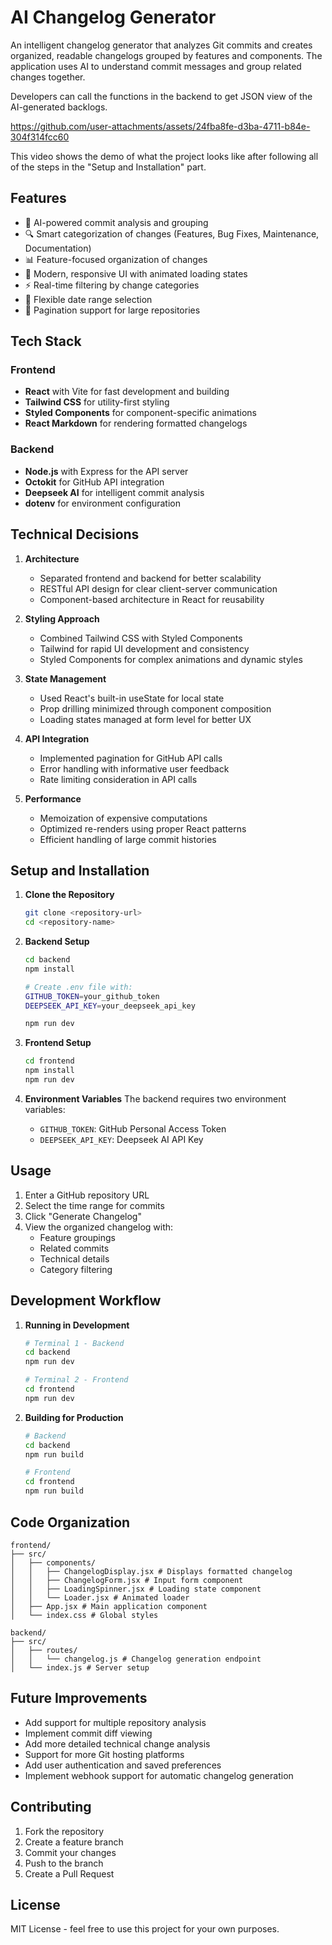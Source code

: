 # AI Changelog Generator

An intelligent changelog generator that analyzes Git commits and creates organized, readable changelogs grouped by features and components. The application uses AI to understand commit messages and group related changes together.

Developers can call the functions in the backend to get JSON view of the AI-generated backlogs. 

https://github.com/user-attachments/assets/24fba8fe-d3ba-4711-b84e-304f314fcc60

This video shows the demo of what the project looks like after following all of the steps in the "Setup and Installation" part.

## Features

- 🤖 AI-powered commit analysis and grouping
- 🔍 Smart categorization of changes (Features, Bug Fixes, Maintenance, Documentation)
- 📊 Feature-focused organization of changes
- 🎨 Modern, responsive UI with animated loading states
- ⚡ Real-time filtering by change categories
- 📅 Flexible date range selection
- 🔄 Pagination support for large repositories

## Tech Stack

### Frontend
- **React** with Vite for fast development and building
- **Tailwind CSS** for utility-first styling
- **Styled Components** for component-specific animations
- **React Markdown** for rendering formatted changelogs

### Backend
- **Node.js** with Express for the API server
- **Octokit** for GitHub API integration
- **Deepseek AI** for intelligent commit analysis
- **dotenv** for environment configuration

## Technical Decisions

1. **Architecture**
   - Separated frontend and backend for better scalability
   - RESTful API design for clear client-server communication
   - Component-based architecture in React for reusability

2. **Styling Approach**
   - Combined Tailwind CSS with Styled Components
   - Tailwind for rapid UI development and consistency
   - Styled Components for complex animations and dynamic styles

3. **State Management**
   - Used React's built-in useState for local state
   - Prop drilling minimized through component composition
   - Loading states managed at form level for better UX

4. **API Integration**
   - Implemented pagination for GitHub API calls
   - Error handling with informative user feedback
   - Rate limiting consideration in API calls

5. **Performance**
   - Memoization of expensive computations
   - Optimized re-renders using proper React patterns
   - Efficient handling of large commit histories

## Setup and Installation

1. **Clone the Repository**
   ```bash
   git clone <repository-url>
   cd <repository-name>
   ```

2. **Backend Setup**
   ```bash
   cd backend
   npm install
   
   # Create .env file with:
   GITHUB_TOKEN=your_github_token
   DEEPSEEK_API_KEY=your_deepseek_api_key
   
   npm run dev
   ```

3. **Frontend Setup**
   ```bash
   cd frontend
   npm install
   npm run dev
   ```

4. **Environment Variables**
   The backend requires two environment variables:
   - `GITHUB_TOKEN`: GitHub Personal Access Token
   - `DEEPSEEK_API_KEY`: Deepseek AI API Key

## Usage

1. Enter a GitHub repository URL
2. Select the time range for commits
3. Click "Generate Changelog"
4. View the organized changelog with:
   - Feature groupings
   - Related commits
   - Technical details
   - Category filtering

## Development Workflow

1. **Running in Development**
   ```bash
   # Terminal 1 - Backend
   cd backend
   npm run dev

   # Terminal 2 - Frontend
   cd frontend
   npm run dev
   ```

2. **Building for Production**
   ```bash
   # Backend
   cd backend
   npm run build

   # Frontend
   cd frontend
   npm run build
   ```

## Code Organization
```
frontend/
├── src/
│   ├── components/
│   │   ├── ChangelogDisplay.jsx # Displays formatted changelog
│   │   ├── ChangelogForm.jsx # Input form component
│   │   ├── LoadingSpinner.jsx # Loading state component
│   │   └── Loader.jsx # Animated loader
│   ├── App.jsx # Main application component
│   └── index.css # Global styles

backend/
├── src/
│   ├── routes/
│   │   └── changelog.js # Changelog generation endpoint
│   └── index.js # Server setup
```

## Future Improvements

- Add support for multiple repository analysis
- Implement commit diff viewing
- Add more detailed technical change analysis
- Support for more Git hosting platforms
- Add user authentication and saved preferences
- Implement webhook support for automatic changelog generation

## Contributing

1. Fork the repository
2. Create a feature branch
3. Commit your changes
4. Push to the branch
5. Create a Pull Request

## License

MIT License - feel free to use this project for your own purposes.
